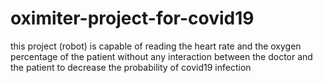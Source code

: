 # oximiter-project-for-covid19
this project (robot) is capable of reading the heart rate and the oxygen percentage of the patient without any interaction between the doctor and the patient to decrease the probability of covid19 infection
